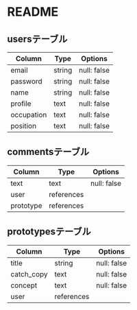 # README

## usersテーブル
| Column     | Type   | Options     |
| ---------- | ------ | ----------- |
| email      | string | null: false |
| password   | string | null: false |
| name       | string | null: false |
| profile    | text   | null: false |
| occupation | text   | null: false |
| position   | text   | null: false |

## commentsテーブル
| Column     | Type       | Options     |
| ---------- | ---------- | ----------- |
| text       | text       | null: false |
| user       | references |             |
| prototype  | references |             |

## prototypesテーブル
| Column     | Type       | Options     |
| ---------- | ---------- | ----------- |
| title      | string     | null: false |
| catch_copy | text       | null: false |
| concept    | text       | null: false |
| user       | references |             |

